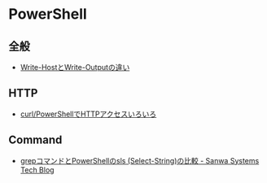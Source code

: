 # PowerShell

## 全般
- [Write-HostとWrite-Outputの違い](https://blog.shibata.tech/entry/2016/01/11/151201)

## HTTP
- [curl/PowerShellでHTTPアクセスいろいろ](https://qiita.com/zaki-lknr/items/8950f6acea20961a8afc)

## Command
- [grepコマンドとPowerShellのsls (Select-String)の比較 - Sanwa Systems Tech Blog](https://tech.sanwasystem.com/entry/2016/07/05/185717)
